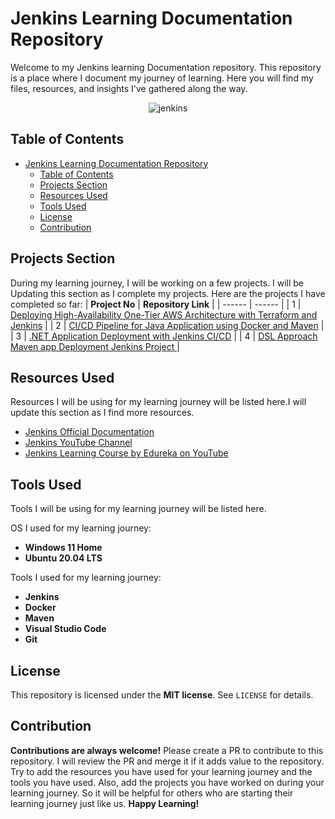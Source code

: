 # Jenkins Learning Documentation Repository
Welcome to my Jenkins learning Documentation repository. This repository is a place where I document my journey of learning. Here you will find my files, resources, and insights I've gathered along the way.

<p align="center">
    <img src="https://github.com/mathesh-me/jenkins-learning/assets/144098846/9008b196-5694-4a01-943c-21cb4039f244" alt="jenkins" />
</p>


## Table of Contents

- [Jenkins Learning Documentation Repository](#jenkins-learning-documentation-repository)
  - [Table of Contents](#table-of-contents)
  - [Projects Section](#projects-section)
  - [Resources Used](#resources-used)
  - [Tools Used](#tools-used)
  - [License](#license)
  - [Contribution](#contribution)

## Projects Section
During my learning journey, I will be working on a few projects. I will be Updating this section as I complete my projects. Here are the projects I have completed so far:
| **Project No** | **Repository Link** |
| ------ | ------ |
| 1 | [Deploying High-Availability One-Tier AWS Architecture with Terraform and Jenkins](https://github.com/mathesh-me/aws-ha-deployment-jenkins-terraform) |
| 2 | [CI/CD Pipeline for Java Application using Docker and Maven](https://github.com/mathesh-me/ci-cd-pipeline-docker-maven) |
| 3 | [.NET Application Deployment with Jenkins CI/CD](https://github.com/mathesh-me/ci-cd-dotnet-app-deployment) |
| 4 | [DSL Approach Maven app Deployment Jenkins Project ](https://github.com/mathesh-me/dsl-approach-jenkins-project) |

## Resources Used
Resources I will be using for my learning journey will be listed here.I will update this section as I find more resources.

- [Jenkins Official Documentation](https://www.jenkins.io/doc/)
- [Jenkins YouTube Channel](https://www.youtube.com/user/jenkinsci)
- [Jenkins Learning Course by Edureka on YouTube](https://www.youtube.com/watch?v=QIhRgW7OhPY)

## Tools Used
Tools I will be using for my learning journey will be listed here.

OS I used for my learning journey:
- **Windows 11 Home**
- **Ubuntu 20.04 LTS**

Tools I used for my learning journey:
- **Jenkins**
- **Docker**
- **Maven**
- **Visual Studio Code**
- **Git**

## License
This repository is licensed under the **MIT license**. See `LICENSE` for details.

## Contribution
**Contributions are always welcome!** Please create a PR to contribute to this repository. I will review the PR and merge it if it adds value to the repository. Try to add the resources you have used for your learning journey and the tools you have used. Also, add the projects you have worked on during your learning journey. So it will be helpful for others who are starting their learning journey just like us. **Happy Learning!** 
